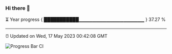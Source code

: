 ### Hi there 👋

⏳ Year progress { ███████████▁▁▁▁▁▁▁▁▁▁▁▁▁▁▁▁▁▁▁ } 37.27 %

---

⏰ Updated on Wed, 17 May 2023 00:42:08 GMT

![Progress Bar CI](https://github.com/Shyam-Makwana/GitHub-Actions-Demo/workflows/Progress%20Bar%20CI/badge.svg)
